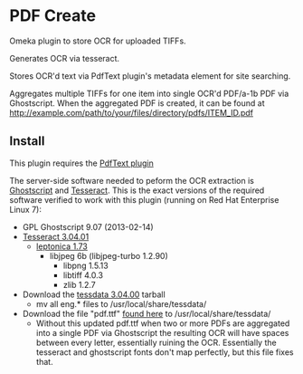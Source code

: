 # PDF Create

Omeka plugin to store OCR for uploaded TIFFs.

Generates OCR via tesseract.

Stores OCR'd text via PdfText plugin's metadata element for site searching.

Aggregates multiple TIFFs for one item into single OCR'd PDF/a-1b PDF via Ghostscript. When the aggregated PDF is created, it can be found at http://example.com/path/to/your/files/directory/pdfs/ITEM_ID.pdf

## Install

This plugin requires the [PdfText plugin](https://github.com/omeka/plugin-PdfText)

The server-side software needed to peform the OCR extraction is [Ghostscript](https://www.ghostscript.com/) and [Tesseract](https://github.com/tesseract-ocr/tesseract/blob/master/README.md). This is the exact versions of the required software verified to work with this plugin (running on Red Hat Enterprise Linux 7):

* GPL Ghostscript 9.07 (2013-02-14)
* [Tesseract 3.04.01](https://github.com/tesseract-ocr/tesseract/releases/tag/3.04.01)
  * [leptonica 1.73](http://www.leptonica.com/download.html)
    * libjpeg 6b (libjpeg-turbo 1.2.90)
      * libpng 1.5.13
      * libtiff 4.0.3
      * zlib 1.2.7
* Download the [tessdata 3.04.00](https://github.com/tesseract-ocr/tessdata/releases/tag/3.04.00) tarball
  * mv all eng.* files to /usr/local/share/tessdata/
* Download the file "pdf.ttf" [found here](http://bugs.ghostscript.com/show_bug.cgi?id=695869#c25) to /usr/local/share/tessdata/
  * Without this updated pdf.ttf when two or more PDFs are aggregated into a single PDF via Ghostscript the resulting OCR will have spaces between every letter, essentially ruining the OCR. Essentially the tesseract and ghostscript fonts don't map perfectly, but this file fixes that.
